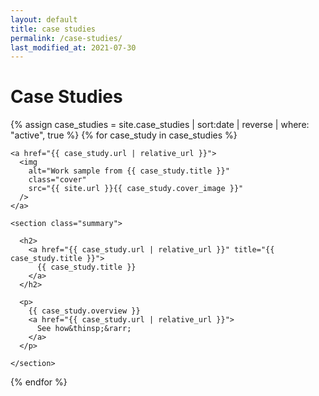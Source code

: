 ```yaml
---
layout: default
title: case studies
permalink: /case-studies/
last_modified_at: 2021-07-30
---
```


<h1>Case Studies</h1>

{% assign case_studies = site.case_studies | sort:date | reverse | where:
"active", true %}
{% for case_study in case_studies %}

  <article class="case_study">

    <a href="{{ case_study.url | relative_url }}">
      <img
        alt="Work sample from {{ case_study.title }}"
        class="cover"
        src="{{ site.url }}{{ case_study.cover_image }}"
      />
    </a>

    <section class="summary">

      <h2>
        <a href="{{ case_study.url | relative_url }}" title="{{ case_study.title }}">
          {{ case_study.title }}
        </a>
      </h2>

      <p>
        {{ case_study.overview }}
        <a href="{{ case_study.url | relative_url }}">
          See how&thinsp;&rarr;
        </a>
      </p>

    </section>

  </article>

{% endfor %}
